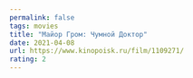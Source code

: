 ```yaml
---
permalink: false
tags: movies
title: "Майор Гром: Чумной Доктор"
date: 2021-04-08
url: https://www.kinopoisk.ru/film/1109271/
rating: 2
---
```


